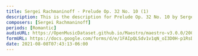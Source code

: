 ```yaml
---
title: Sergei Rachmaninoff - Prelude Op. 32 No. 10 (1)
description: This is the description for Prelude Op. 32 No. 10 by Sergei Rachmaninoff
composers: [Sergei Rachmaninoff]
periods: [Romantic]
audioURL: https://OpenMusicDataset.github.io/Maestro/maestro-v3.0.0/2004/MIDI-Unprocessed_XP_08_R1_2004_04-06_ORIG_MID--AUDIO_08_R1_2004_05_Track05_wav--1.midi
formURL: https://docs.google.com/forms/d/e/1FAIpQLSdv1v1qN_oI3D0H-p1RsD4UKnpUXT-nMvKq6hmoO6GcCdEQkw/viewform
date: 2021-08-08T07:43:13-06:00
---
```

